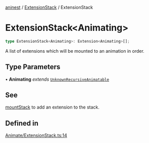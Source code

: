[aninest](../../index.md) / [ExtensionStack](../index.md) / ExtensionStack

# ExtensionStack\<Animating\>

```ts
type ExtensionStack<Animating>: Extension<Animating>[];
```

A list of extensions which will be mounted to an animation in order.

## Type Parameters

• **Animating** *extends* [`UnknownRecursiveAnimatable`](../../AnimatableTypes/type-aliases/UnknownRecursiveAnimatable.md)

## See

[mountStack](../functions/mountStack.md) to add an extension to the stack.

## Defined in

[Animate/ExtensionStack.ts:14](https://github.com/zphrs/aninest/blob/988b5e8ac7585d70f507e793229537041ab3eea8/core/src/Animate/ExtensionStack.ts#L14)
